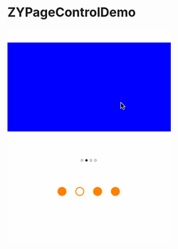 # ZYPageControlDemo
![image](https://github.com/Yanyinghenmei/ZYPageControlDemo/raw/master/image.gif)
